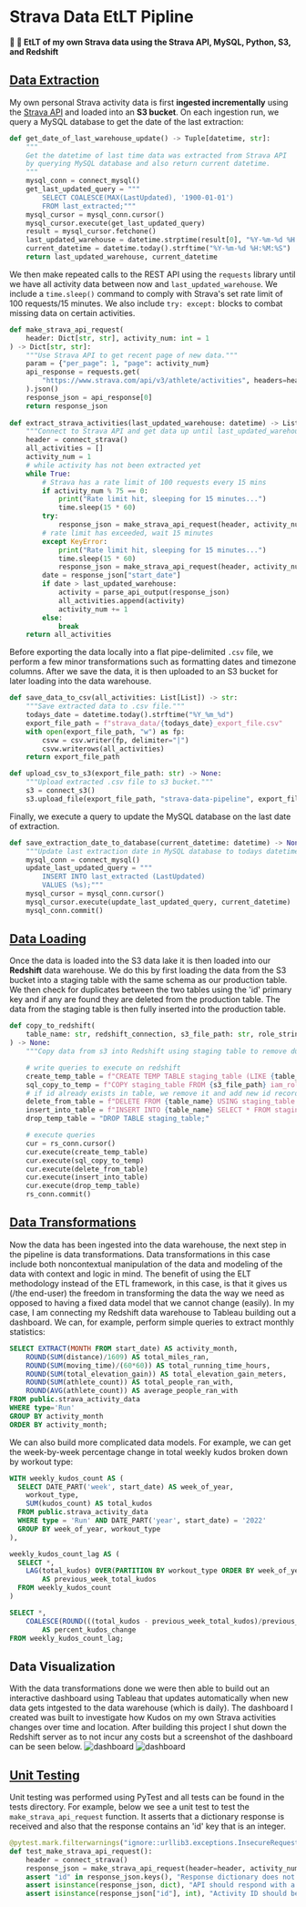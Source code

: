 # Strava Data EtLT Pipline
**:arrows_counterclockwise: :running: EtLT of my own Strava data using the Strava API, MySQL, Python, S3, and Redshift**

## [Data Extraction](https://github.com/jackmleitch/StravaDataPipline/blob/master/src/extract_strava_data.py) 
My own personal Strava activity data is first **ingested incrementally** using the [Strava API](https://developers.strava.com) and 
loaded into an **S3 bucket**. On each ingestion run, we query a MySQL database to get the date of the last extraction:

```python 
def get_date_of_last_warehouse_update() -> Tuple[datetime, str]:
    """
    Get the datetime of last time data was extracted from Strava API
    by querying MySQL database and also return current datetime.
    """
    mysql_conn = connect_mysql()
    get_last_updated_query = """
        SELECT COALESCE(MAX(LastUpdated), '1900-01-01')
        FROM last_extracted;"""
    mysql_cursor = mysql_conn.cursor()
    mysql_cursor.execute(get_last_updated_query)
    result = mysql_cursor.fetchone()
    last_updated_warehouse = datetime.strptime(result[0], "%Y-%m-%d %H:%M:%S")
    current_datetime = datetime.today().strftime("%Y-%m-%d %H:%M:%S")
    return last_updated_warehouse, current_datetime
```

We then make repeated calls to the REST API using the `requests` library until we have all activity data between now and `last_updated_warehouse`. We include a `time.sleep()` command to comply with Strava's set rate limit of 100 requests/15 minutes. We also include `try: except:` blocks to combat 
missing data on certain activities. 
```python 
def make_strava_api_request(
    header: Dict[str, str], activity_num: int = 1
) -> Dict[str, str]:
    """Use Strava API to get recent page of new data."""
    param = {"per_page": 1, "page": activity_num}
    api_response = requests.get(
        "https://www.strava.com/api/v3/athlete/activities", headers=header, params=param
    ).json()
    response_json = api_response[0]
    return response_json
    
def extract_strava_activities(last_updated_warehouse: datetime) -> List[List]:
    """Connect to Strava API and get data up until last_updated_warehouse datetime."""
    header = connect_strava()
    all_activities = []
    activity_num = 1
    # while activity has not been extracted yet
    while True:
        # Strava has a rate limit of 100 requests every 15 mins
        if activity_num % 75 == 0:
            print("Rate limit hit, sleeping for 15 minutes...")
            time.sleep(15 * 60)
        try:
            response_json = make_strava_api_request(header, activity_num)
        # rate limit has exceeded, wait 15 minutes
        except KeyError:
            print("Rate limit hit, sleeping for 15 minutes...")
            time.sleep(15 * 60)
            response_json = make_strava_api_request(header, activity_num)
        date = response_json["start_date"]
        if date > last_updated_warehouse:
            activity = parse_api_output(response_json)
            all_activities.append(activity)
            activity_num += 1
        else:
            break
    return all_activities
```

Before exporting the data locally into a flat pipe-delimited `.csv` file, we perform a few minor transformations such as formatting dates and timezone columns. After we save the data, it is then uploaded to an S3 bucket for later loading into the data warehouse.
```python
def save_data_to_csv(all_activities: List[List]) -> str:
    """Save extracted data to .csv file."""
    todays_date = datetime.today().strftime("%Y_%m_%d")
    export_file_path = f"strava_data/{todays_date}_export_file.csv"
    with open(export_file_path, "w") as fp:
        csvw = csv.writer(fp, delimiter="|")
        csvw.writerows(all_activities)
    return export_file_path

def upload_csv_to_s3(export_file_path: str) -> None:
    """Upload extracted .csv file to s3 bucket."""
    s3 = connect_s3()
    s3.upload_file(export_file_path, "strava-data-pipeline", export_file_path)
```
Finally, we execute a query to update the MySQL database on the last date of extraction.
```python
def save_extraction_date_to_database(current_datetime: datetime) -> None:
    """Update last extraction date in MySQL database to todays datetime."""
    mysql_conn = connect_mysql()
    update_last_updated_query = """
        INSERT INTO last_extracted (LastUpdated)
        VALUES (%s);"""
    mysql_cursor = mysql_conn.cursor()
    mysql_cursor.execute(update_last_updated_query, current_datetime)
    mysql_conn.commit()
```

## [Data Loading](https://github.com/jackmleitch/StravaDataPipline/blob/master/src/copy_to_redshift.py)
Once the data is loaded into the S3 data lake it is then loaded into our **Redshift** data warehouse. We do this by first loading the data from the S3 bucket into a staging table with the same schema as our production table. We then check for duplicates between the two tables using the 'id' primary key and if any are found they are deleted from the production table. The data from the staging table is then fully inserted into the production table. 
```python 
def copy_to_redshift(
    table_name: str, redshift_connection, s3_file_path: str, role_string: str
) -> None:
    """Copy data from s3 into Redshift using staging table to remove duplicates."""

    # write queries to execute on redshift
    create_temp_table = f"CREATE TEMP TABLE staging_table (LIKE {table_name});"
    sql_copy_to_temp = f"COPY staging_table FROM {s3_file_path} iam_role {role_string};"
    # if id already exists in table, we remove it and add new id record during load
    delete_from_table = f"DELETE FROM {table_name} USING staging_table WHERE {table_name}.id = staging_table.id;"
    insert_into_table = f"INSERT INTO {table_name} SELECT * FROM staging_table;"
    drop_temp_table = "DROP TABLE staging_table;"

    # execute queries
    cur = rs_conn.cursor()
    cur.execute(create_temp_table)
    cur.execute(sql_copy_to_temp)
    cur.execute(delete_from_table)
    cur.execute(insert_into_table)
    cur.execute(drop_temp_table)
    rs_conn.commit()
```

## [Data Transformations](https://github.com/jackmleitch/StravaDataPipline/blob/master/sql/)
Now the data has been ingested into the data warehouse, the next step in the pipeline is data transformations. Data transformations in this case include both noncontextual manipulation of the data and modeling of the data with context and logic in mind. The benefit of using the ELT methodology instead of the ETL framework, in this case, is that it gives us (/the end-user) the freedom in transforming the data the way we need as opposed to having a fixed data model that we cannot change (easily). In my case, I am connecting my Redshift data warehouse to Tableau building out a dashboard. We can, for example, perform simple queries to extract monthly statistics:
```sql 
SELECT EXTRACT(MONTH FROM start_date) AS activity_month,
    ROUND(SUM(distance)/1609) AS total_miles_ran,
    ROUND(SUM(moving_time)/(60*60)) AS total_running_time_hours,
    ROUND(SUM(total_elevation_gain)) AS total_elevation_gain_meters,
    ROUND(SUM(athlete_count)) AS total_people_ran_with,
    ROUND(AVG(athlete_count)) AS average_people_ran_with
FROM public.strava_activity_data
WHERE type='Run'
GROUP BY activity_month
ORDER BY activity_month;
```
We can also build more complicated data models. For example, we can get the week-by-week percentage change in total weekly kudos broken down by workout type:
```sql
WITH weekly_kudos_count AS (
  SELECT DATE_PART('week', start_date) AS week_of_year, 
    workout_type, 
    SUM(kudos_count) AS total_kudos
  FROM public.strava_activity_data
  WHERE type = 'Run' AND DATE_PART('year', start_date) = '2022'
  GROUP BY week_of_year, workout_type
),

weekly_kudos_count_lag AS (
  SELECT *, 
    LAG(total_kudos) OVER(PARTITION BY workout_type ORDER BY week_of_year) 
        AS previous_week_total_kudos
  FROM weekly_kudos_count
)

SELECT *, 
    COALESCE(ROUND(((total_kudos - previous_week_total_kudos)/previous_week_total_kudos)*100),0)
        AS percent_kudos_change
FROM weekly_kudos_count_lag;
```

## Data Visualization
With the data transformations done we were then able to build out an interactive dashboard using Tableau that updates automatically when new data gets intgested to the data warehouse (which is daily). The dashboard I created was built to investigate how Kudos on my own Strava activities changes over time and location. After building this project I shut down the Redshift server as to not incur any costs but a screenshot of the dashboard can be seen below.
![dashboard](https://github.com/jackmleitch/StravaDataPipline/blob/master/images/dashboard.png)
![dashboard](https://github.com/jackmleitch/StravaDataPipline/blob/master/images/dashboard_map.png)

## [Unit Testing](https://github.com/jackmleitch/StravaDataPipline/tree/master/tests)
Unit testing was performed using PyTest and all tests can be found in the tests directory. For example, below we see a unit test to test the `make_strava_api_request` function. It asserts that a dictionary response is received and also that the response contains an 'id' key that is an integer. 
```python
@pytest.mark.filterwarnings("ignore::urllib3.exceptions.InsecureRequestWarning")
def test_make_strava_api_request():
    header = connect_strava()
    response_json = make_strava_api_request(header=header, activity_num=1)
    assert "id" in response_json.keys(), "Response dictionary does not contain id key."
    assert isinstance(response_json, dict), "API should respond with a dictionary."
    assert isinstance(response_json["id"], int), "Activity ID should be an integer."

```
